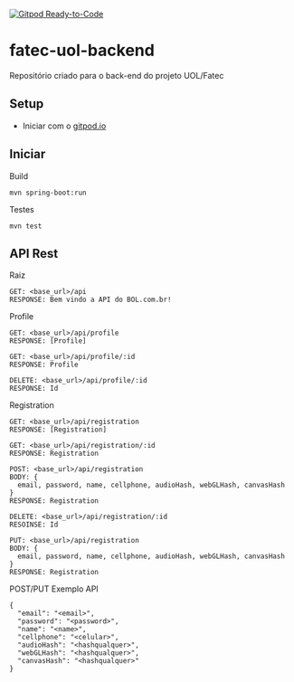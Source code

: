 [![Gitpod Ready-to-Code](https://img.shields.io/badge/Gitpod-Ready--to--Code-blue?logo=gitpod)](https://gitpod.io/#https://github.com/fabsvas/fatec-uol-backend)

# fatec-uol-backend
Repositório criado para o back-end do projeto UOL/Fatec

## Setup
- Iniciar com o [gitpod.io](https://gitpod.io/#https://github.com/fabsvas/fatec-uol-backend)

## Iniciar
Build
```
mvn spring-boot:run
```
Testes
```
mvn test
```

## API Rest
Raiz
```
GET: <base_url>/api
RESPONSE: Bem vindo a API do BOL.com.br!
```

Profile
```
GET: <base_url>/api/profile
RESPONSE: [Profile]

GET: <base_url>/api/profile/:id
RESPONSE: Profile

DELETE: <base_url>/api/profile/:id
RESPONSE: Id
```

Registration
```
GET: <base_url>/api/registration
RESPONSE: [Registration]

GET: <base_url>/api/registration/:id
RESPONSE: Registration

POST: <base_url>/api/registration
BODY: {
  email, password, name, cellphone, audioHash, webGLHash, canvasHash
}
RESPONSE: Registration

DELETE: <base_url>/api/registration/:id
RESOINSE: Id

PUT: <base_url>/api/registration
BODY: {
  email, password, name, cellphone, audioHash, webGLHash, canvasHash
}
RESPONSE: Registration
```

POST/PUT Exemplo API
```
{
  "email": "<email>",
  "password": "<password>",
  "name": "<name>",
  "cellphone": "<celular>",
  "audioHash": "<hashqualquer>",
  "webGLHash": "<hashqualquer>",
  "canvasHash": "<hashqualquer>"
}
```


